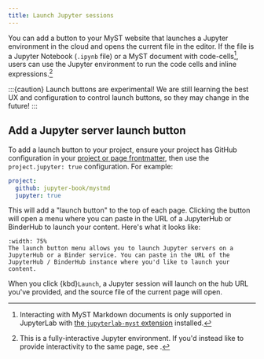 ```yaml
---
title: Launch Jupyter sessions
---
```


You can add a button to your MyST website that launches a Jupyter environment in the cloud and opens the current file in the editor. If the file is a Jupyter Notebook (`.ipynb` file) or a MyST document with code-cells[^lab-myst], users can use the Jupyter environment to run the code cells and inline expressions.[^thebe]

[^thebe]: This is a fully-interactive Jupyter environment. If you'd instead like to provide interactivity to the same page, see [](./in-page-execution.md).
[^lab-myst]: Interacting with MyST Markdown documents is only supported in JupyterLab with [the `jupyterlab-myst` extension](https://jupyter-book.github.io/jupyterlab-myst/) installed.

:::{caution} Launch buttons are experimental!
We are still learning the best UX and configuration to control launch buttons, so they may change in the future!
:::

## Add a Jupyter server launch button

To add a launch button to your project, ensure your project has GitHub configuration in your [project or page frontmatter](./frontmatter.md), then use the `project.jupyter: true` configuration. For example:

```yaml
project:
  github: jupyter-book/mystmd
  jupyter: true
```

This will add a "launch button" to the top of each page. Clicking the button will open a menu where you can paste in the URL of a JupyterHub or BinderHub to launch your content.
Here's what it looks like:

```{figure} ./images/launch-button-menu.png
:width: 75%
The launch button menu allows you to launch Jupyter servers on a JupyterHub or a Binder service. You can paste in the URL of the JupyterHub / BinderHub instance where you'd like to launch your content.
```

When you click {kbd}`Launch`, a Jupyter session will launch on the hub URL you've provided, and the source file of the current page will open.
